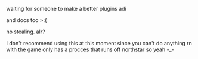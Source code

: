 waiting for someone to make a better plugins adi

and docs too >:(

no stealing. alr?

I don't recommend using this at this moment since you can't do anything rn with the game only has a procces that runs off northstar so yeah -_-